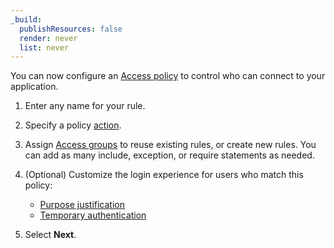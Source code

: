 ```yaml
---
_build:
  publishResources: false
  render: never
  list: never
---
```


You can now configure an [Access policy](/cloudflare-one/policies/access/) to control who can connect to your application.

1. Enter any name for your rule.

2. Specify a policy [action](/cloudflare-one/policies/access/#actions).

3. Assign [Access groups](/cloudflare-one/identity/users/groups/) to reuse existing rules, or create new rules. You can add as many include, exception, or require statements as needed.

4. (Optional) Customize the login experience for users who match this policy:

   - [Purpose justification](/cloudflare-one/policies/access/require-purpose-justification/)
   - [Temporary authentication](/cloudflare-one/policies/access/temporary-auth/)

5. Select **Next**.

